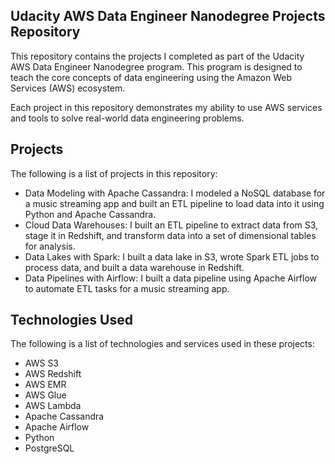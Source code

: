 Udacity AWS Data Engineer Nanodegree Projects Repository
---

This repository contains the projects I completed as part of the Udacity AWS Data Engineer Nanodegree program. This program is designed to teach the core concepts of data engineering using the Amazon Web Services (AWS) ecosystem.

Each project in this repository demonstrates my ability to use AWS services and tools to solve real-world data engineering problems.

## Projects

The following is a list of projects in this repository:

- Data Modeling with Apache Cassandra: I modeled a NoSQL database for a music streaming app and built an ETL pipeline to load data into it using Python and Apache Cassandra.
- Cloud Data Warehouses: I built an ETL pipeline to extract data from S3, stage it in Redshift, and transform data into a set of dimensional tables for analysis.
- Data Lakes with Spark: I built a data lake in S3, wrote Spark ETL jobs to process data, and built a data warehouse in Redshift.
- Data Pipelines with Airflow: I built a data pipeline using Apache Airflow to automate ETL tasks for a music streaming app.

## Technologies Used

The following is a list of technologies and services used in these projects:

- AWS S3
- AWS Redshift
- AWS EMR
- AWS Glue
- AWS Lambda
- Apache Cassandra
- Apache Airflow
- Python
- PostgreSQL